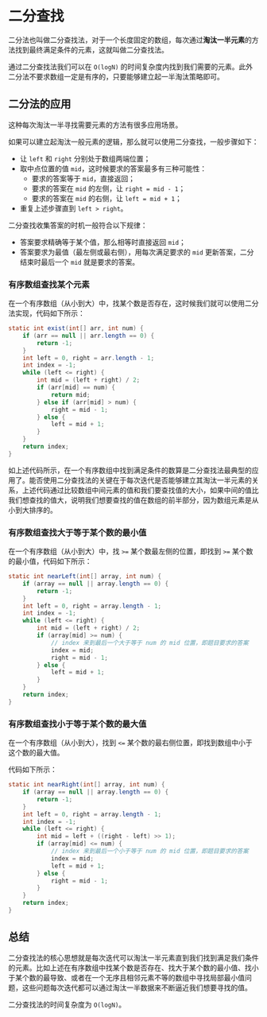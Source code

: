 # 二分查找

二分法也叫做二分查找法，对于一个长度固定的数组，每次通过**淘汰一半元素**的方法找到最终满足条件的元素，这就叫做二分查找法。

通过二分查找法我们可以在 `O(logN)` 的时间复杂度内找到我们需要的元素。此外二分法不要求数组一定是有序的，只要能够建立起一半淘汰策略即可。

## 二分法的应用

这种每次淘汰一半寻找需要元素的方法有很多应用场景。

如果可以建立起淘汰一般元素的逻辑，那么就可以使用二分查找，一般步骤如下：

- 让 `left` 和 `right` 分别处于数组两端位置；
- 取中点位置的值 `mid`，这时候要求的答案最多有三种可能性：
  - 要求的答案等于 `mid`，直接返回；
  - 要求的答案在 `mid` 的左侧，让 `right = mid - 1`；
  - 要求的答案在 `mid` 的右侧，让 `left = mid + 1`；
- 重复上述步骤直到 `left > right`。

二分查找收集答案的时机一般符合以下规律：

- 答案要求精确等于某个值，那么相等时直接返回 `mid`；
- 答案要求为最值（最左侧或最右侧），用每次满足要求的 `mid` 更新答案，二分结束时最后一个 `mid` 就是要求的答案。

### 有序数组查找某个元素

在一个有序数组（从小到大）中，找某个数是否存在，这时候我们就可以使用二分法实现，代码如下所示：

```java
static int exist(int[] arr, int num) {
    if (arr == null || arr.length == 0) {
        return -1;
    }
    int left = 0, right = arr.length - 1;
    int index = -1;
    while (left <= right) {
        int mid = (left + right) / 2;
        if (arr[mid] == num) {
            return mid;
        } else if (arr[mid] > num) {
            right = mid - 1;
        } else {
            left = mid + 1;
        }
    }
    return index;
}
```

如上述代码所示，在一个有序数组中找到满足条件的数算是二分查找法最典型的应用了。能否使用二分查找法的关键在于每次迭代是否能够建立其淘汰一半元素的关系，上述代码通过比较数组中间元素的值和我们要查找值的大小，如果中间的值比我们想查找的值大，说明我们想要查找的值在数组的前半部分，因为数组元素是从小到大排序的。

### 有序数组查找大于等于某个数的最小值

在一个有序数组（从小到大）中，找 `>=` 某个数最左侧的位置，即找到 `>=` 某个数的最小值，代码如下所示：

```java
static int nearLeft(int[] array, int num) {
    if (array == null || array.length == 0) {
        return -1;
    }
    int left = 0, right = array.length - 1;
    int index = -1;
    while (left <= right) {
        int mid = (left + right) / 2;
        if (array[mid] >= num) {
            // index 来到最后一个大于等于 num 的 mid 位置，即题目要求的答案
            index = mid;
            right = mid - 1;
        } else {
            left = mid + 1;
        }
    }
    return index;
}
```

### 有序数组查找小于等于某个数的最大值

在一个有序数组（从小到大），找到 `<=` 某个数的最右侧位置，即找到数组中小于这个数的最大值。

代码如下所示：

```java
static int nearRight(int[] array, int num) {
    if (array == null || array.length == 0) {
        return -1;
    }
    int left = 0, right = array.length - 1;
    int index = -1;
    while (left <= right) {
        int mid = left + ((right - left) >> 1);
        if (array[mid] <= num) {
            // index 来到最后一个小于等于 num 的 mid 位置，即题目要求的答案
            index = mid;
            left = mid + 1;
        } else {
            right = mid - 1;
        }
    }
    return index;
}
```

## 总结

二分查找法的核心思想就是每次迭代可以淘汰一半元素直到我们找到满足我们条件的元素。比如上述在有序数组中找某个数是否存在、找大于某个数的最小值、找小于某个数的最导致、或者在一个无序且相邻元素不等的数组中寻找局部最小值问题，这些问题每次迭代都可以通过淘汰一半数据来不断逼近我们想要寻找的值。

二分查找法的时间复杂度为 `O(logN)`。
